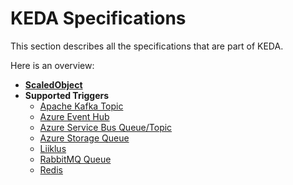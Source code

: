 # KEDA Specifications

This section describes all the specifications that are part of KEDA.

Here is an overview:

- [**ScaledObject**](./ScaledObject.md)
- **Supported Triggers**
    - [Apache Kafka Topic](./triggers/apache-kafka-topic.md)
    - [Azure Event Hub](./triggers/azure-event-hub.md)
    - [Azure Service Bus Queue/Topic](./triggers/azure-service-bus.md)
    - [Azure Storage Queue](./triggers/azure-storage-queue.md)
    - [Liiklus](./triggers/liiklus-topic.md)
    - [RabbitMQ Queue](./triggers/rabbit-mq-queue.md)
    - [Redis](./triggers/redis.md)
